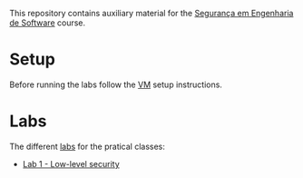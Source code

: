 
This repository contains auxiliary material for the [Segurança em Engenharia de Software](https://sigarra.up.pt/fcup/pt/UCURR_GERAL.FICHA_UC_VIEW?pv_ocorrencia_id=485550) course.

# Setup

Before running the labs follow the [VM](vm) setup instructions.

# Labs 

The different [labs](labs) for the pratical classes:
* [Lab 1 - Low-level security](labs/Lab1.md)
